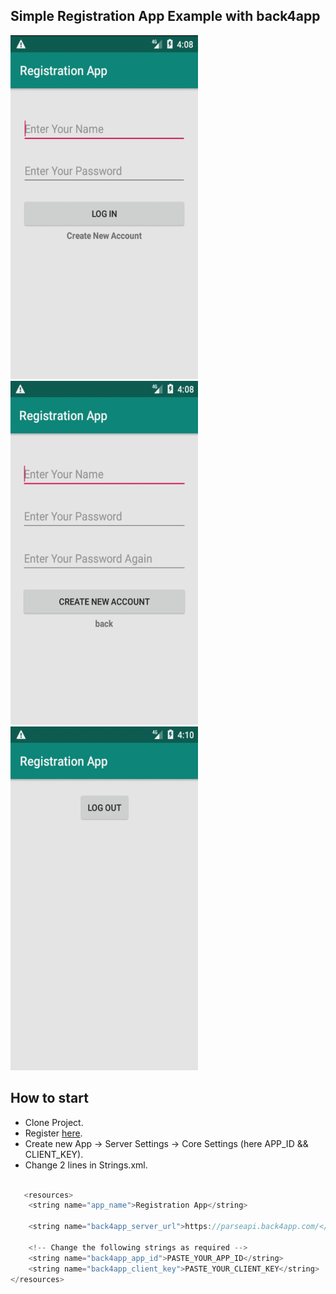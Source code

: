 ## Simple Registration App Example with back4app
<img src="https://github.com/Evgenijjjj/back4app-registration-example/blob/master/RegistrationApp/2.png" width="300" height="550">
<img src="https://github.com/Evgenijjjj/back4app-registration-example/blob/master/RegistrationApp/1.png" width="300" height="550">
<img src="https://github.com/Evgenijjjj/back4app-registration-example/blob/master/RegistrationApp/3.png" width="300" height="550">

## How to start
* Clone Project.
* Register [here](https://www.back4app.com).
* Create new App -> Server Settings -> Core Settings (here APP_ID && CLIENT_KEY).
* Change 2 lines in Strings.xml.

```java

   <resources>
    <string name="app_name">Registration App</string>

    <string name="back4app_server_url">https://parseapi.back4app.com/</string>

    <!-- Change the following strings as required -->
    <string name="back4app_app_id">PASTE_YOUR_APP_ID</string>
    <string name="back4app_client_key">PASTE_YOUR_CLIENT_KEY</string>
</resources>

```
